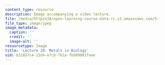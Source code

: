 ```yaml
---
content_type: resource
description: Image accompanying a video lecture.
file: /media/https%3A/open-learning-course-data-rc.s3.amazonaws.com/5-111-principles-of-chemical-science-fall-2008/b31857c421d4e7cb7b1afb589801faee_29.jpg
file_type: image/jpeg
image_metadata:
  caption: ''
  credit: ''
  image-alt: ''
resourcetype: Image
title: 'Lecture 29: Metals in Biology'
uid: b31857c4-21d4-e7cb-7b1a-fb589801faee
---
```

